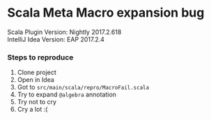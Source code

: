 # Scala Meta Macro expansion bug

Scala Plugin Version: Nightly 2017.2.618  
IntelliJ Idea Version: EAP 2017.2.4

### Steps to reproduce
1. Clone project
1. Open in Idea
1. Got to `src/main/scala/repro/MacroFail.scala`
1. Try to expand `@algebra` annotation
1. Try not to cry
1. Cry a lot :(
